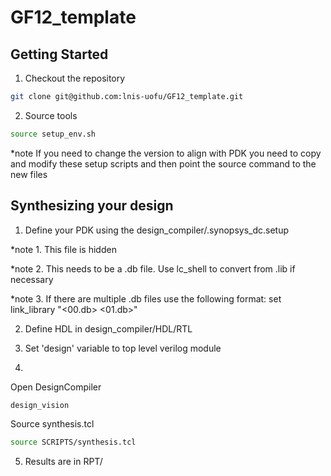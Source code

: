 # GF12_template

## Getting Started

1. Checkout the repository
```sh
git clone git@github.com:lnis-uofu/GF12_template.git
```
2. Source tools
```sh
source setup_env.sh
```
*note  If you need to change the version to align with PDK you need to copy and modify these setup scripts and then point the source command to the new files

## Synthesizing your design

1. Define your PDK using the design_compiler/.synopsys_dc.setup
 
*note 1. This file is hidden

*note 2. This needs to be a .db file. Use lc_shell to convert from .lib if necessary

*note 3. If there are multiple .db files use the following format: 
        set link_library "<00.db> <01.db>"

2. Define HDL in design_compiler/HDL/RTL

3. Set 'design' variable to top level verilog module

4. 
 
Open DesignCompiler
```sh
design_vision
```

Source synthesis.tcl
```sh
source SCRIPTS/synthesis.tcl
```

5. Results are in RPT/

